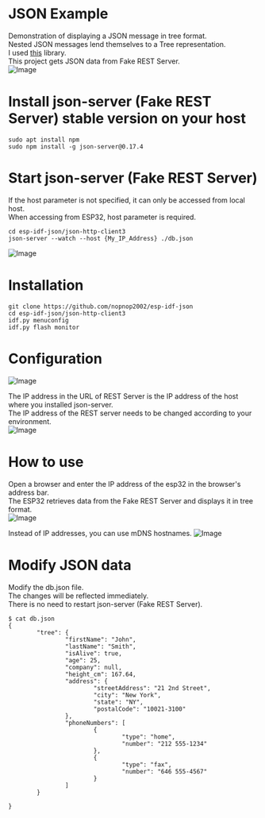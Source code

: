 # JSON Example
Demonstration of displaying a JSON message in tree format.   
Nested JSON messages lend themselves to a Tree representation.   
I used [this](https://github.com/summerstyle/jsonTreeViewer) library.   
This project gets JSON data from Fake REST Server.   
![Image](https://github.com/user-attachments/assets/a23bdbe5-1e35-4706-892a-4bb9c2e8df5d)

# Install json-server (Fake REST Server) stable version on your host
```
sudo apt install npm
sudo npm install -g json-server@0.17.4

```

# Start json-server (Fake REST Server)
If the host parameter is not specified, it can only be accessed from local host.   
When accessing from ESP32, host parameter is required.   
```
cd esp-idf-json/json-http-client3
json-server --watch --host {My_IP_Address} ./db.json
```
![Image](https://github.com/user-attachments/assets/fc181d30-2b98-4199-8983-4359bf14239e)


# Installation
```
git clone https://github.com/nopnop2002/esp-idf-json
cd esp-idf-json/json-http-client3
idf.py menuconfig
idf.py flash monitor
```

# Configuration
![Image](https://github.com/user-attachments/assets/069b30d7-a27c-4a22-a2c6-29d6d37ff1d3)

The IP address in the URL of REST Server is the IP address of the host where you installed json-server.   
The IP address of the REST server needs to be changed according to your environment.   
![Image](https://github.com/user-attachments/assets/743c0249-a3d2-4fb5-84a1-6506db84c0af)


# How to use
Open a browser and enter the IP address of the esp32 in the browser's address bar.   
The ESP32 retrieves data from the Fake REST Server and displays it in tree format.   
![Image](https://github.com/user-attachments/assets/562a3c75-8297-413b-8b07-58749c950af2)

Instead of IP addresses, you can use mDNS hostnames.
![Image](https://github.com/user-attachments/assets/22396443-a204-4733-a979-ae154623f7da)

# Modify JSON data
Modify the db.json file.   
The changes will be reflected immediately.   
There is no need to restart json-server (Fake REST Server).   
```
$ cat db.json
{
        "tree": {
                "firstName": "John",
                "lastName": "Smith",
                "isAlive": true,
                "age": 25,
                "company": null,
                "height_cm": 167.64,
                "address": {
                        "streetAddress": "21 2nd Street",
                        "city": "New York",
                        "state": "NY",
                        "postalCode": "10021-3100"
                },
                "phoneNumbers": [
                        {
                                "type": "home",
                                "number": "212 555-1234"
                        },
                        {
                                "type": "fax",
                                "number": "646 555-4567"
                        }
                ]
        }

}
```
